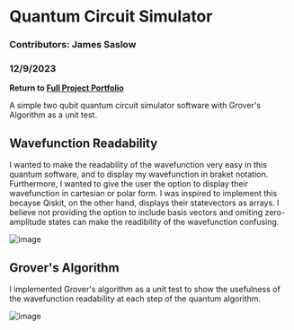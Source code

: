 # Quantum Circuit Simulator

### Contributors: James Saslow
### 12/9/2023

<b> Return to [Full Project Portfolio](https://github.com/jamessaslow/portfolio) </b>

A simple two qubit quantum circuit simulator software with Grover's Algorithm as a unit test.

## Wavefunction Readability

I wanted to make the readability of the wavefunction very easy in this quantum software, and to display my wavefunction in braket notation. Furthermore, I wanted to give the user the option to display their wavefunction in cartesian or polar form. I was inspired to implement this becayse Qiskit, on the other hand, displays their statevectors as arrays. I believe not providing the option to include basis vectors and omiting zero-amplitude states can make the readibility of the wavefunction confusing.

![image](https://github.com/user-attachments/assets/782ddbb5-c145-4124-b57e-843033ac17a7)

## Grover's Algorithm

I implemented Grover's algorithm as a unit test to show the usefulness of the wavefunction readability at each step of the quantum algorithm.

![image](https://github.com/user-attachments/assets/238c30b7-8981-4155-a4c2-762980790e25)




